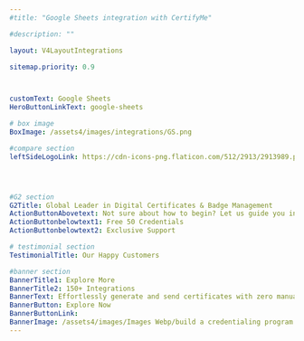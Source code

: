 ```yaml
---
#title: "Google Sheets integration with CertifyMe"

#description: ""

layout: V4LayoutIntegrations

sitemap.priority: 0.9



customText: Google Sheets
HeroButtonLinkText: google-sheets

# box image
BoxImage: /assets4/images/integrations/GS.png

#compare section
leftSideLogoLink: https://cdn-icons-png.flaticon.com/512/2913/2913989.png




#G2 section
G2Title: Global Leader in Digital Certificates & Badge Management
ActionButtonAbovetext: Not sure about how to begin? Let us guide you in the right direction!
ActionButtonbelowtext1: Free 50 Credentials
ActionButtonbelowtext2: Exclusive Support

# testimonial section
TestimonialTitle: Our Happy Customers   

#banner section
BannerTitle1: Explore More
BannerTitle2: 150+ Integrations
BannerText: Effortlessly generate and send certificates with zero manual intervention using the most advanced digital credential management software of 2023.
BannerButton: Explore Now
BannerButtonLink: 
BannerImage: /assets4/images/Images Webp/build a credentialing program.webp
---
```


